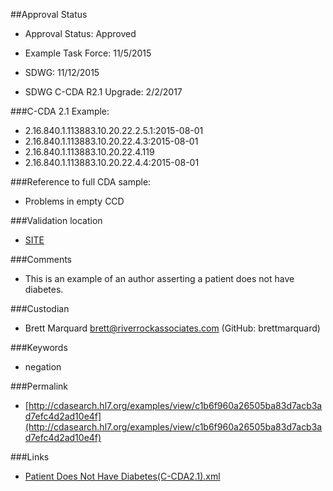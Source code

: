 ##Approval Status 

* Approval Status: Approved
* Example Task Force: 11/5/2015
* SDWG: 11/12/2015

* SDWG C-CDA R2.1 Upgrade: 2/2/2017

###C-CDA 2.1 Example: 


* 2.16.840.1.113883.10.20.22.2.5.1:2015-08-01
* 2.16.840.1.113883.10.20.22.4.3:2015-08-01
* 2.16.840.1.113883.10.20.22.4.119
* 2.16.840.1.113883.10.20.22.4.4:2015-08-01

###Reference to full CDA sample:
* Problems in empty CCD



###Validation location

* [SITE](https://sitenv.org/sandbox-ccda/ccda-validator)



###Comments

* This is an example of an author asserting a patient does not have diabetes.

###Custodian

* Brett Marquard brett@riverrockassociates.com (GitHub: brettmarquard)

###Keywords

* negation

###Permalink 

* [http://cdasearch.hl7.org/examples/view/c1b6f960a26505ba83d7acb3ad7efc4d2ad10e4f](http://cdasearch.hl7.org/examples/view/c1b6f960a26505ba83d7acb3ad7efc4d2ad10e4f)

###Links 

* [Patient Does Not Have Diabetes(C-CDA2.1).xml](https://github.com/HL7/C-CDA-Examples/tree/master/Problems/Patient%20Does%20Not%20Have%20Diabetes/Patient%20Does%20Not%20Have%20Diabetes%28C-CDA2.1%29.xml)

